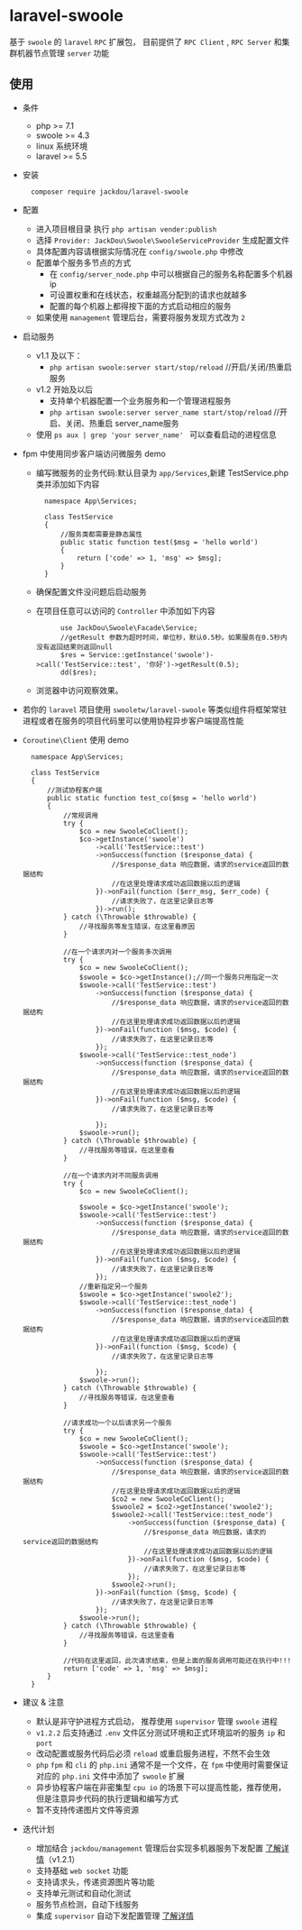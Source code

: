 # laravel-swoole
基于 `swoole` 的 `laravel` `RPC`  扩展包， 目前提供了 `RPC Client` , `RPC Server` 和集群机器节点管理 `server` 功能


## 使用

- 条件
    - php >= 7.1
    - swoole >= 4.3
    - linux 系统环境
    - laravel >= 5.5
- 安装

        composer require jackdou/laravel-swoole
- 配置
    - 进入项目根目录 执行 `php artisan vender:publish`
    - 选择 `Provider: JackDou\Swoole\SwooleServiceProvider` 生成配置文件
    - 具体配置内容请根据实际情况在 `config/swoole.php` 中修改
    - 配置单个服务多节点的方式
        - 在 `config/server_node.php` 中可以根据自己的服务名称配置多个机器ip
        - 可设置权重和在线状态，权重越高分配到的请求也就越多
        - 配置的每个机器上都得按下面的方式启动相应的服务
    - 如果使用 `management` 管理后台，需要将服务发现方式改为 `2`
- 启动服务
    - v1.1 及以下：
        - `php artisan swoole:server start/stop/reload` //开启/关闭/热重启 服务
    - v1.2 开始及以后
        - 支持单个机器配置一个业务服务和一个管理进程服务
        - `php artisan swoole:server server_name start/stop/reload` //开启、关闭、热重启 server_name服务
     - 使用 `ps aux | grep 'your server_name' ` 可以查看启动的进程信息
- fpm 中使用同步客户端访问微服务 demo
    - 编写微服务的业务代码:默认目录为 `app/Services`,新建 TestService.php 类并添加如下内容
        
            namespace App\Services;
           
            class TestService
            {
                //服务类都需要是静态属性
                public static function test($msg = 'hello world')
                {
                    return ['code' => 1, 'msg' => $msg];
                }
            }
    - 确保配置文件没问题后启动服务
    - 在项目任意可以访问的 `Controller` 中添加如下内容
                
                use JackDou\Swoole\Facade\Service;
                //getResult 参数为超时时间，单位秒，默认0.5秒。如果服务在0.5秒内没有返回结果则返回null
                $res = Service::getInstance('swoole')->call('TestService::test', '你好')->getResult(0.5);
                dd($res);
    - 浏览器中访问观察效果。

- 若你的 `laravel` 项目使用 `swooletw/laravel-swoole` 等类似组件将框架常驻进程或者在服务的项目代码里可以使用协程异步客户端提高性能
- `Coroutine\Client` 使用 demo

        namespace App\Services;
      
        class TestService
        {
            //测试协程客户端
            public static function test_co($msg = 'hello world')
            {
                //常规调用
                try {
                    $co = new SwooleCoClient();
                    $co->getInstance('swoole')
                        ->call('TestService::test')
                        ->onSuccess(function ($response_data) {
                            //$response_data 响应数据，请求的service返回的数据结构
                            //在这里处理请求成功返回数据以后的逻辑
                        })->onFail(function ($err_msg, $err_code) {
                            //请求失败了，在这里记录日志等
                        })->run();
                } catch (\Throwable $throwable) {
                    //寻找服务等发生错误，在这里看原因
                }
              
                //在一个请求内对一个服务多次调用
                try {
                    $co = new SwooleCoClient();
                    $swoole = $co->getInstance();//同一个服务只用指定一次
                    $swoole->call('TestService::test')
                        ->onSuccess(function ($response_data) {
                            //$response_data 响应数据，请求的service返回的数据结构
                            //在这里处理请求成功返回数据以后的逻辑
                        })->onFail(function ($msg, $code) {
                            //请求失败了，在这里记录日志等
                        });
                    $swoole->call('TestService::test_node')
                        ->onSuccess(function ($response_data) {
                            //$response_data 响应数据，请求的service返回的数据结构
                            //在这里处理请求成功返回数据以后的逻辑
                        })->onFail(function ($msg, $code) {
                            //请求失败了，在这里记录日志等

                        });
                    $swoole->run();
                } catch (\Throwable $throwable) {
                    //寻找服务等错误，在这里查看
                }

                //在一个请求内对不同服务调用
                try {
                    $co = new SwooleCoClient();
                     
                    $swoole = $co->getInstance('swoole');
                    $swoole->call('TestService::test')
                        ->onSuccess(function ($response_data) {
                            //$response_data 响应数据，请求的service返回的数据结构
                            //在这里处理请求成功返回数据以后的逻辑
                        })->onFail(function ($msg, $code) {
                            //请求失败了，在这里记录日志等
                        });
                    //重新指定另一个服务
                    $swoole = $co->getInstance('swoole2');
                    $swoole->call('TestService::test_node')
                        ->onSuccess(function ($response_data) {
                            //$response_data 响应数据，请求的service返回的数据结构
                            //在这里处理请求成功返回数据以后的逻辑
                        })->onFail(function ($msg, $code) {
                            //请求失败了，在这里记录日志等

                        });
                    $swoole->run();
                } catch (\Throwable $throwable) {
                    //寻找服务等错误，在这里查看
                }
                
                //请求成功一个以后请求另一个服务
                try {
                    $co = new SwooleCoClient();
                    $swoole = $co->getInstance('swoole');
                    $swoole->call('TestService::test')
                        ->onSuccess(function ($response_data) {
                            //$response_data 响应数据，请求的service返回的数据结构
                            //在这里处理请求成功返回数据以后的逻辑
                            $co2 = new SwooleCoClient();
                            $swoole2 = $co2->getInstance('swoole2');
                            $swoole2->call('TestService::test_node')
                                ->onSuccess(function ($response_data) {
                                    //$response_data 响应数据，请求的service返回的数据结构
                                    //在这里处理请求成功返回数据以后的逻辑
                                })->onFail(function ($msg, $code) {
                                    //请求失败了，在这里记录日志等
                                });
                            $swoole2->run();
                        })->onFail(function ($msg, $code) {
                            //请求失败了，在这里记录日志等
                        });
                    $swoole->run();
                } catch (\Throwable $throwable) {
                    //寻找服务等错误，在这里查看
                }

                //代码在这里返回，此次请求结束，但是上面的服务调用可能还在执行中!!!
                return ['code' => 1, 'msg' => $msg];
            }
        }
- 建议 & 注意
    - 默认是非守护进程方式启动， 推荐使用 `supervisor` 管理 `swoole` 进程
    - `v1.2.2` 后支持通过 `.env` 文件区分测试环境和正式环境监听的服务 `ip` 和 `port`
    - 改动配置或服务代码后必须 `reload` 或重启服务进程，不然不会生效
    - `php` `fpm` 和 `cli` 的 `php.ini` 通常不是一个文件，在 `fpm` 中使用时需要保证对应的 `php.ini` 文件中添加了 `swoole` 扩展
    - 异步协程客户端在非密集型 `cpu io` 的场景下可以提高性能，推荐使用，但是注意异步代码的执行逻辑和编写方式
    - 暂不支持传递图片文件等资源
- 迭代计划
    - 增加结合 `jackdou/management` 管理后台实现多机器服务下发配置 [了解详情](https://github.com/jhabc1314/management)（v1.2.1）
    - 支持基础 `web socket` 功能
    - 支持请求头，传递资源图片等功能
    - 支持单元测试和自动化测试
    - 服务节点检测，自动下线服务
    - 集成 `supervisor` 自动下发配置管理 [了解详情](http://www.jackdou.top)

